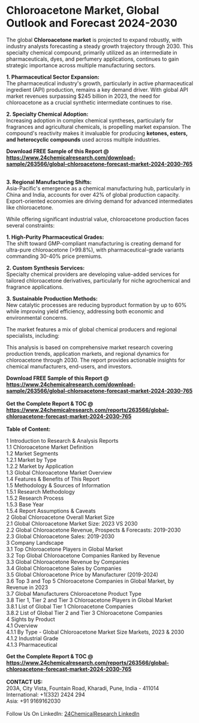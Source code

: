 <h1>Chloroacetone Market, Global Outlook and Forecast 2024-2030</h1><p>The global <strong>Chloroacetone market</strong> is projected to expand robustly, with industry analysts forecasting a steady growth trajectory through 2030. This specialty chemical compound, primarily utilized as an intermediate in pharmaceuticals, dyes, and perfumery applications, continues to gain strategic importance across multiple manufacturing sectors.</p><p><strong>1. Pharmaceutical Sector Expansion:</strong><br>
The pharmaceutical industry's growth, particularly in active pharmaceutical ingredient (API) production, remains a key demand driver. With global API market revenues surpassing $245 billion in 2023, the need for chloroacetone as a crucial synthetic intermediate continues to rise.</p><p><strong>2. Specialty Chemical Adoption:</strong><br>
Increasing adoption in complex chemical syntheses, particularly for fragrances and agricultural chemicals, is propelling market expansion. The compound's reactivity makes it invaluable for producing <strong>ketones, esters, and heterocyclic compounds</strong> used across multiple industries.</p><div><b>Download FREE Sample of this Report @ 
            <a href="https://www.24chemicalresearch.com/download-sample/263566/global-chloroacetone-forecast-market-2024-2030-765">
            https://www.24chemicalresearch.com/download-sample/263566/global-chloroacetone-forecast-market-2024-2030-765</a></b></div><br><p><strong>3. Regional Manufacturing Shifts:</strong><br>
Asia-Pacific's emergence as a chemical manufacturing hub, particularly in China and India, accounts for over 42% of global production capacity. Export-oriented economies are driving demand for advanced intermediates like chloroacetone.</p><p>While offering significant industrial value, chloroacetone production faces several constraints:</p><p><strong>1. High-Purity Pharmaceutical Grades:</strong><br>
The shift toward GMP-compliant manufacturing is creating demand for ultra-pure chloroacetone (&gt;99.8%), with pharmaceutical-grade variants commanding 30-40% price premiums.</p><p><strong>2. Custom Synthesis Services:</strong><br>
Specialty chemical providers are developing value-added services for tailored chloroacetone derivatives, particularly for niche agrochemical and fragrance applications.</p><p><strong>3. Sustainable Production Methods:</strong><br>
New catalytic processes are reducing byproduct formation by up to 60% while improving yield efficiency, addressing both economic and environmental concerns.</p><p>The market features a mix of global chemical producers and regional specialists, including:</p><p>This analysis is based on comprehensive market research covering production trends, application markets, and regional dynamics for chloroacetone through 2030. The report provides actionable insights for chemical manufacturers, end-users, and investors.</p><div><b>Download FREE Sample of this Report @ 
            <a href="https://www.24chemicalresearch.com/download-sample/263566/global-chloroacetone-forecast-market-2024-2030-765">
            https://www.24chemicalresearch.com/download-sample/263566/global-chloroacetone-forecast-market-2024-2030-765</a></b></div><br><div><b>Get the Complete Report & TOC @ 
            <a href="https://www.24chemicalresearch.com/reports/263566/global-chloroacetone-forecast-market-2024-2030-765">
            https://www.24chemicalresearch.com/reports/263566/global-chloroacetone-forecast-market-2024-2030-765</a></b></div><br>
            <b>Table of Content:</b><p>1 Introduction to Research & Analysis Reports<br />
    1.1 Chloroacetone Market Definition<br />
    1.2 Market Segments<br />
        1.2.1 Market by Type<br />
        1.2.2 Market by Application<br />
    1.3 Global Chloroacetone Market Overview<br />
    1.4 Features & Benefits of This Report<br />
    1.5 Methodology & Sources of Information<br />
        1.5.1 Research Methodology<br />
        1.5.2 Research Process<br />
        1.5.3 Base Year<br />
        1.5.4 Report Assumptions & Caveats<br />
2 Global Chloroacetone Overall Market Size<br />
    2.1 Global Chloroacetone Market Size: 2023 VS 2030<br />
    2.2 Global Chloroacetone Revenue, Prospects & Forecasts: 2019-2030<br />
    2.3 Global Chloroacetone Sales: 2019-2030<br />
3 Company Landscape<br />
    3.1 Top Chloroacetone Players in Global Market<br />
    3.2 Top Global Chloroacetone Companies Ranked by Revenue<br />
    3.3 Global Chloroacetone Revenue by Companies<br />
    3.4 Global Chloroacetone Sales by Companies<br />
    3.5 Global Chloroacetone Price by Manufacturer (2019-2024)<br />
    3.6 Top 3 and Top 5 Chloroacetone Companies in Global Market, by Revenue in 2023<br />
    3.7 Global Manufacturers Chloroacetone Product Type<br />
    3.8 Tier 1, Tier 2 and Tier 3 Chloroacetone Players in Global Market<br />
        3.8.1 List of Global Tier 1 Chloroacetone Companies<br />
        3.8.2 List of Global Tier 2 and Tier 3 Chloroacetone Companies<br />
4 Sights by Product<br />
    4.1 Overview<br />
        4.1.1 By Type - Global Chloroacetone Market Size Markets, 2023 & 2030<br />
        4.1.2 Industrial Grade<br />
        4.1.3 Pharmaceutical </p><div><b>Get the Complete Report & TOC @ 
            <a href="https://www.24chemicalresearch.com/reports/263566/global-chloroacetone-forecast-market-2024-2030-765">
            https://www.24chemicalresearch.com/reports/263566/global-chloroacetone-forecast-market-2024-2030-765</a></b></div><br><b>CONTACT US:</b><br>
            203A, City Vista, Fountain Road, Kharadi, Pune, India - 411014<br>
            International: +1(332) 2424 294<br>
            Asia: +91 9169162030 <br><br>
            Follow Us On LinkedIn: <a href="https://www.linkedin.com/company/24chemicalresearch/">24ChemicalResearch LinkedIn</a>